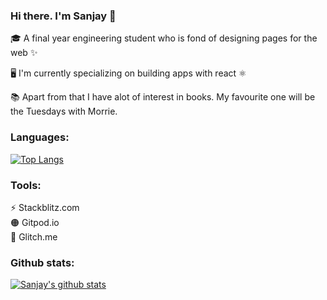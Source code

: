 

 ### Hi there. I'm Sanjay 👋

 🎓 A final year engineering student who is fond of designing pages for the web ✨
 
 🖥️ I'm currently specializing on building apps with react ⚛️
 
 📚 Apart from that I have alot of interest in books. My favourite one will be the Tuesdays with Morrie.
 
 
 ### Languages:
 
 
 
 
 [![Top Langs](https://github-readme-stats.vercel.app/api/top-langs/?username=SanjayAlagappan)](https://github.com/SanjayAlagappan/github-readme-stats)
 
 
 
 ### Tools:
 
   ⚡ Stackblitz.com <br>
   🟠 Gitpod.io <br>
   🦄 Glitch.me <br>
   
   
  ### Github stats:
[![Sanjay's github stats](https://github-readme-stats.vercel.app/api?username=SanjayAlagappan&count_private=true&show_icons=true&theme=radical&hide_rank=false)](https://github.com/anuraghazra/github-readme-stats)







